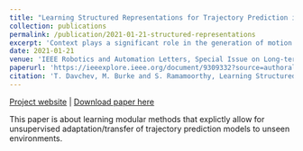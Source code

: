 ```yaml
---
title: "Learning Structured Representations for Trajectory Prediction in Crowded Scenes"
collection: publications
permalink: /publication/2021-01-21-structured-representations
excerpt: 'Context plays a significant role in the generation of motion for dynamic agents in interactive environments. This work proposes a modular method that utilises a learned model of the environment for motion prediction. This modularity explicitly allows for unsupervised adaptation of trajectory prediction models to unseen environments and new tasks by relying on unlabelled image data only. We model both the spatial and dynamic aspects of a given environment alongside the per agent motions. This results in more informed motion prediction and allows for performance comparable to the state-of-the-art. We highlight the model's prediction capability using a benchmark pedestrian prediction problem and a robot manipulation task and show that we can transfer the predictor across these tasks in a completely unsupervised way. The proposed approach allows for robust and label efficient forward modelling, and relaxes the need for full model re-training in new environments.'
date: 2021-01-21
venue: 'IEEE Robotics and Automation Letters, Special Issue on Long-term Human Motion Prediction'
paperurl: 'https://ieeexplore.ieee.org/document/9309332?source=authoralert'
citation: 'T. Davchev, M. Burke and S. Ramamoorthy, Learning Structured Representations of Spatial and Interactive Dynamics for Trajectory Prediction in Crowded Scenes. <i> in IEEE Robotics and Automation Letters </i>, vol. 6, no. 2, pp. 707-714, April 2021, doi: 10.1109/LRA.2020'
---
```


<a href='https://sites.google.com/view/rdb-agents/'>Project website</a> | <a href='https://ieeexplore.ieee.org/document/9309332?source=authoralert'>Download paper here</a>

This paper is about learning modular methods that explictly allow for unsupervised adaptation/transfer of trajectory prediction models to unseen environments.
